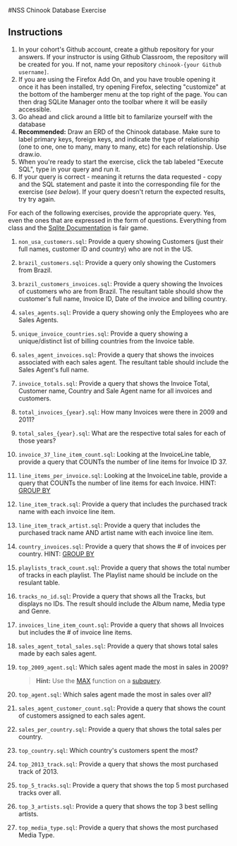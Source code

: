 #NSS Chinook Database Exercise


## Instructions

1. In your cohort's Github account, create a github repository for your answers. If your instructor is using Github Classroom, the repository will be created for you. If not, name your repository `chinook-{your Github username]`.
1. If you are using the Firefox Add On, and you have trouble opening it once it has been installed, try opening Firefox, selecting "customize" at the bottom of the hamberger menu at the top right of the page. You can then drag SQLite Manager onto the toolbar where it will be easily accessible.
1. Go ahead and click around a little bit to familarize yourself with the database
1. **Recommended:** Draw an ERD of the Chinook database. Make sure to label primary keys, foreign keys, and indicate the type of relationship (one to one, one to many, many to many, etc) for each relationship. Use draw.io.
1. When you're ready to start the exercise, click the tab labeled "Execute SQL", type in your query and run it.
1. If your query is correct - meaning it returns the data requested - copy and the SQL statement and paste it into the corresponding file for the exercise (_see below_). If your query doesn't return the expected results, try try again.

For each of the following exercises, provide the appropriate query. Yes, even the ones that are expressed in the form of questions. Everything from class and the [Sqlite Documentation](http://www.sqlite.org/) is fair game.

1. `non_usa_customers.sql`: Provide a query showing Customers (just their full names, customer ID and country) who are not in the US.
1. `brazil_customers.sql`: Provide a query only showing the Customers from Brazil.
1. `brazil_customers_invoices.sql`: Provide a query showing the Invoices of customers who are from Brazil. The resultant table should show the customer's full name, Invoice ID, Date of the invoice and billing country.
1. `sales_agents.sql`: Provide a query showing only the Employees who are Sales Agents.
1. `unique_invoice_countries.sql`: Provide a query showing a unique/distinct list of billing countries from the Invoice table.
1. `sales_agent_invoices.sql`: Provide a query that shows the invoices associated with each sales agent. The resultant table should include the Sales Agent's full name.
1. `invoice_totals.sql`: Provide a query that shows the Invoice Total, Customer name, Country and Sale Agent name for all invoices and customers.
1. `total_invoices_{year}.sql`: How many Invoices were there in 2009 and 2011? 
1. `total_sales_{year}.sql`: What are the respective total sales for each of those years?
1. `invoice_37_line_item_count.sql`: Looking at the InvoiceLine table, provide a query that COUNTs the number of line items for Invoice ID 37.
1. `line_items_per_invoice.sql`: Looking at the InvoiceLine table, provide a query that COUNTs the number of line items for each Invoice. HINT: [GROUP BY](http://www.sqlite.org/lang_select.html#resultset)
1. `line_item_track.sql`: Provide a query that includes the purchased track name with each invoice line item.
1. `line_item_track_artist.sql`: Provide a query that includes the purchased track name AND artist name with each invoice line item.
1. `country_invoices.sql`: Provide a query that shows the # of invoices per country. HINT: [GROUP BY](http://www.sqlite.org/lang_select.html#resultset)
1. `playlists_track_count.sql`: Provide a query that shows the total number of tracks in each playlist. The Playlist name should be include on the resulant table.
1. `tracks_no_id.sql`: Provide a query that shows all the Tracks, but displays no IDs. The result should include the Album name, Media type and Genre.
1. `invoices_line_item_count.sql`: Provide a query that shows all Invoices but includes the # of invoice line items.
1. `sales_agent_total_sales.sql`: Provide a query that shows total sales made by each sales agent.
1. `top_2009_agent.sql`: Which sales agent made the most in sales in 2009?

    > **Hint:** Use the [MAX](https://www.sqlite.org/lang_aggfunc.html#maxggunc) function on a [subquery](http://beginner-sql-tutorial.com/sql-subquery.htm).

1. `top_agent.sql`: Which sales agent made the most in sales over all?
1. `sales_agent_customer_count.sql`: Provide a query that shows the count of customers assigned to each sales agent.
1. `sales_per_country.sql`: Provide a query that shows the total sales per country.
1. `top_country.sql`: Which country's customers spent the most?
1. `top_2013_track.sql`: Provide a query that shows the most purchased track of 2013.
1. `top_5_tracks.sql`: Provide a query that shows the top 5 most purchased tracks over all.
1. `top_3_artists.sql`: Provide a query that shows the top 3 best selling artists.
1. `top_media_type.sql`: Provide a query that shows the most purchased Media Type.

